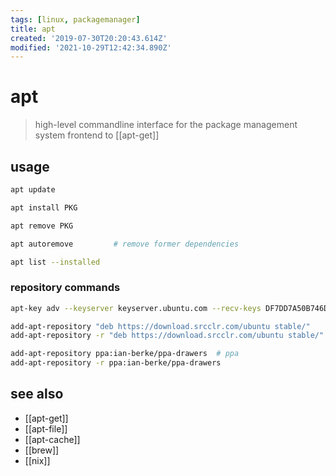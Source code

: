 ```yaml
---
tags: [linux, packagemanager]
title: apt
created: '2019-07-30T20:20:43.614Z'
modified: '2021-10-29T12:42:34.890Z'
---
```


# apt

> high-level commandline interface for the package management system
> frontend to [[apt-get]]

## usage

```sh
apt update

apt install PKG

apt remove PKG

apt autoremove         # remove former dependencies

apt list --installed

```

### repository commands

```sh
apt-key adv --keyserver keyserver.ubuntu.com --recv-keys DF7DD7A50B746DD4

add-apt-repository "deb https://download.srcclr.com/ubuntu stable/"
add-apt-repository -r "deb https://download.srcclr.com/ubuntu stable/"

add-apt-repository ppa:ian-berke/ppa-drawers  # ppa
add-apt-repository -r ppa:ian-berke/ppa-drawers
```

## see also

- [[apt-get]]
- [[apt-file]]
- [[apt-cache]]
- [[brew]]
- [[nix]]
